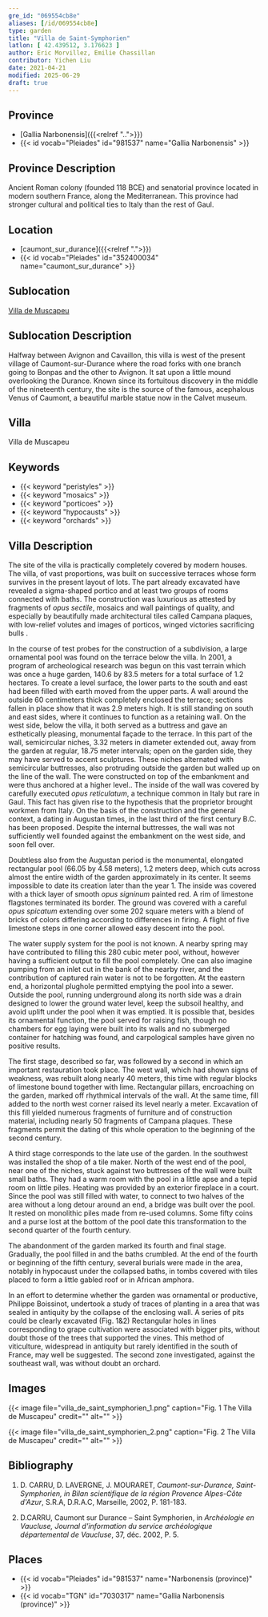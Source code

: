 ```yaml
---
gre_id: "069554cb8e"
aliases: [/id/069554cb8e]
type: garden
title: "Villa de Saint-Symphorien"
latlon: [ 42.439512, 3.176623 ]
author: Eric Morvillez, Emilie Chassillan
contributor: Yichen Liu
date: 2021-04-21
modified: 2025-06-29
draft: true
---
```


## Province

- [Gallia Narbonensis]({{<relref "..">}})
- {{< id vocab="Pleiades" id="981537" name="Gallia Narbonensis" >}}

## Province Description

Ancient Roman colony (founded 118 BCE) and senatorial province located in modern southern France, along the Mediterranean. This province had stronger cultural and political ties to Italy than the rest of Gaul.

## Location

- [caumont_sur_durance]({{<relref ".">}})
- {{< id vocab="Pleiades" id="352400034" name="caumont_sur_durance" >}}

## Sublocation

[Villa de Muscapeu](#)

## Sublocation Description

Halfway between Avignon and Cavaillon, this villa is west of the present village of Caumont-sur-Durance where the road forks with one branch going to Bonpas and the other to Avignon.  It sat upon a little mound overlooking the Durance. Known since its fortuitous discovery in the middle of the nineteenth century, the site is the source of the famous, acephalous Venus of Caumont, a beautiful marble statue now in the Calvet museum.<!-- DESCRIPTION -->

## Villa

Villa de Muscapeu

## Keywords

- {{< keyword "peristyles" >}}
- {{< keyword "mosaics" >}}
- {{< keyword "porticoes" >}}
- {{< keyword "hypocausts" >}}
- {{< keyword "orchards" >}}

## Villa Description

The site of the villa is practically completely covered by modern houses.  The villa, of vast proportions, was built on successive terraces whose form survives in the present layout of lots.  The part already excavated have revealed a sigma-shaped portico and at least two groups of rooms connected with baths.  The construction was luxurious as attested by fragments of *opus sectile*, mosaics and wall paintings of quality, and especially by beautifully made architectural tiles called Campana plaques, with low-relief volutes and images of porticos, winged victories sacrificing bulls .

In the course of test probes for the construction of a subdivision, a large ornamental pool was found on the terrace below the villa.  In 2001, a program of archeological research was begun on this vast terrain which was once a huge garden, 140.6 by 83.5 meters for a total surface of 1.2 hectares.  To create a level surface, the lower parts to the south and east had been filled with earth moved from the upper parts.  A wall around the outside 60 centimeters thick completely enclosed the terrace; sections fallen in place show that it was 2.9 meters high.  It is still standing on south and east sides, where it continues to function as a retaining wall. On the west side, below the villa, it both served as a buttress and gave an esthetically pleasing, monumental façade to the terrace.  In this part of the wall, semicircular niches, 3.32 meters in diameter extended out, away from the garden at regular, 18.75 meter intervals; open on the garden side, they may have served to accent sculptures.  These niches alternated with semicircular buttresses, also protruding outside the garden but walled up on the line of the wall.  The were constructed on top of the embankment and were thus anchored at a higher level..
The inside of the wall was covered by carefully executed *opus reticulatum*, a technique common in Italy but rare in Gaul.  This fact has given rise to the hypothesis that the proprietor brought workmen from Italy.  On the basis of the construction and the general context, a dating in Augustan times, in the last third of the first century B.C. has been proposed.  Despite the internal buttresses, the wall was not sufficiently well founded against the embankment on the west side, and soon fell over.

Doubtless also from the Augustan period is the monumental, elongated rectangular pool (66.05 by 4.58 meters), 1.2 meters deep, which cuts across almost the entire width of the garden approximately in its center.  It seems impossible to date its creation later than the year 1.  The inside was covered with a thick layer of smooth *opus signinum* painted red.  A rim of limestone flagstones terminated its border.  The ground was covered with a careful *opus spicatum* extending over some 202 square meters with a blend of bricks of colors differing according to differences in firing. A flight of five limestone steps in one corner allowed easy descent into the pool.

The water supply system for the pool is not known.  A nearby spring may have contributed to filling this 280 cubic meter pool, without, however having a sufficient output to fill the pool completely.  One can also imagine pumping from an inlet cut in the bank of the nearby river, and the contribution of captured rain water is not to be forgotten.  At the eastern end, a horizontal plughole permitted emptying the pool into a sewer.  Outside the pool, running underground along its north side was a drain designed to lower the ground water level, keep the subsoil healthy, and avoid uplift under the pool when it was emptied.  It is possible that, besides its ornamental function, the pool served for raising fish, though no chambers for egg laying were built into its walls and no submerged container for hatching was found, and  carpological samples have given no positive results.

The first stage, described so far, was followed by a second in which an important restauration took place.  The west wall, which had shown signs of weakness, was rebuilt along nearly 40 meters, this time with regular blocks of limestone bound together with lime.  Rectangular pillars, encroaching on the garden, marked off rhythmical intervals of the wall.  At the same time, fill added to the north west corner raised its level nearly a meter.  Excavation of this fill yielded numerous fragments of furniture and of construction material, including nearly 50 fragments of Campana plaques.  These fragments permit the dating of this whole operation to the beginning of the second century.

A third stage corresponds to the late use of the garden.  In the southwest was installed the shop of a tile maker.  North of the west end of the pool, near one of the niches, stuck against two buttresses of the wall were built small baths.  They had a warm room with the pool in a little apse and a tepid room on little piles.  Heating was provided by an exterior fireplace in a court.  Since the pool was still filled with water, to connect to two halves of the area without a long detour around an end, a bridge was built over the pool.  It rested on monolithic piles made from re-used columns.  Some fifty coins and a purse lost at the bottom of the pool date this transformation to the second quarter of the fourth century.

The abandonment of the garden marked its fourth and final stage.  Gradually, the pool filled in and the baths crumbled.  At the end of the fourth or beginning of the fifth century, several burials were made in the area, notably in hypocaust under the collapsed baths, in tombs covered with tiles placed to form a little gabled roof or in African amphora.

In an effort to determine whether the garden was ornamental or productive, Philippe Boissinot, undertook a study of traces of planting in a area that was sealed in antiquity by the collapse of the enclosing wall.  A series of pits could be clearly excavated (Fig. 1&2)  Rectangular holes in lines corresponding to grape cultivation were associated with bigger pits, without doubt those of the trees that supported the vines.  This method of viticulture, widespread in antiquity but rarely identified in the south of France, may well be suggested.  The second zone investigated, against the southeast wall, was without doubt an orchard.

## Images

{{< image file="villa_de_saint_symphorien_1.png" caption="Fig. 1 The Villa de Muscapeu" credit="" alt="" >}}

{{< image file="villa_de_saint_symphorien_2.png" caption="Fig. 2 The Villa de Muscapeu" credit="" alt="" >}}

<!-- ## Dates -->

## Bibliography

1.  D. CARRU, D. LAVERGNE, J. MOURARET, *Caumont-sur-Durance, Saint-Symphorien, in Bilan scientifique de la région Provence Alpes-Côte d'Azur*, S.R.A, D.R.A.C, Marseille, 2002, P. 181-183.

2. D.CARRU, Caumont sur Durance – Saint Symphorien, in *Archéologie en Vaucluse, Journal d'information du service archéologique  départemental de Vaucluse*, 37, déc. 2002, P. 5.

## Places

- {{< id vocab="Pleiades" id="981537" name="Narbonensis (province)" >}}
- {{< id vocab="TGN" id="7030317" name="Gallia Narbonensis (province)" >}}
